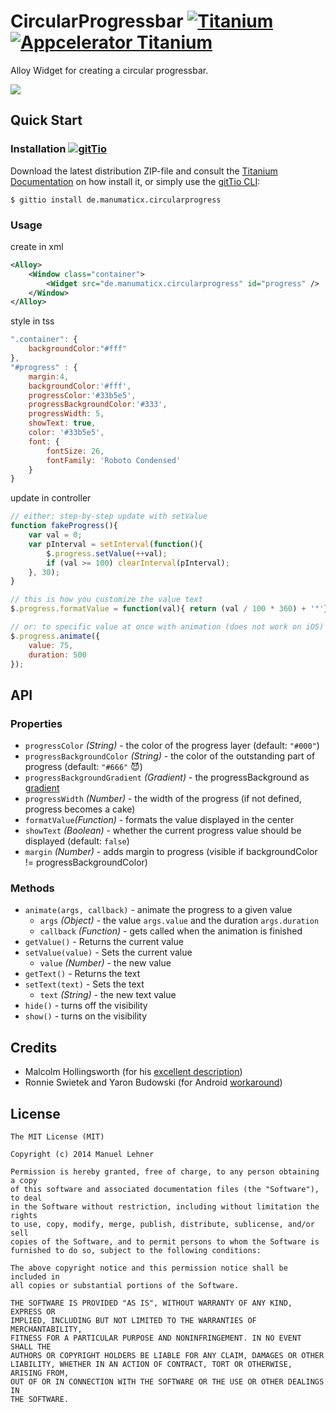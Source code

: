 # CircularProgressbar [![Titanium](http://www-static.appcelerator.com/badges/titanium-git-badge-sq.png)](http://www.appcelerator.com/titanium/) [![Appcelerator Titanium](http://www-static.appcelerator.com/badges/alloy-git-badge-sq.png)](http://www.appcelerator.com/alloy/)

Alloy Widget for creating a circular progressbar.

![](circularprogress.gif)

## Quick Start

### Installation [![gitTio](http://gitt.io/badge.png)](http://gitt.io/component/de.manumaticx.circularprogress)
Download the latest distribution ZIP-file and consult the [Titanium Documentation](http://docs.appcelerator.com/titanium/latest/#!/guide/Using_a_Module) on how install it, or simply use the [gitTio CLI](http://gitt.io/cli):

`$ gittio install de.manumaticx.circularprogress`

### Usage

create in xml
```xml
<Alloy>
	<Window class="container">
		<Widget src="de.manumaticx.circularprogress" id="progress" />
	</Window>
</Alloy>
```

style in tss
```javascript
".container": {
	backgroundColor:"#fff"
},
"#progress" : {
	margin:4,
	backgroundColor:'#fff',
	progressColor:'#33b5e5',
	progressBackgroundColor:'#333',
	progressWidth: 5,
	showText: true,
	color: '#33b5e5',
	font: {
		fontSize: 26,
		fontFamily: 'Roboto Condensed'
	}
}

```

update in controller
```javascript
// either: step-by-step update with setValue
function fakeProgress(){
    var val = 0;
    var pInterval = setInterval(function(){
        $.progress.setValue(++val);
        if (val >= 100) clearInterval(pInterval);
    }, 30);
}

// this is how you customize the value text
$.progress.formatValue = function(val){ return (val / 100 * 360) + '°'};

// or: to specific value at once with animation (does not work on iOS)
$.progress.animate({
	value: 75,
	duration: 500
});
```

## API
### Properties
* `progressColor` _(String)_ - the color of the progress layer (default: `"#000"`)
* `progressBackgroundColor` _(String)_ - the color of the outstanding part of progress (default: `"#666"` 😈)
* `progressBackgroundGradient` _(Gradient)_ - the progressBackground as [gradient](http://docs.appcelerator.com/platform/latest/#!/api/Gradient)
* `progressWidth` _(Number)_ - the width of the progress (if not defined, progress becomes a cake)
* `formatValue`_(Function)_ - formats the value displayed in the center
* `showText` _(Boolean)_ - whether the current progress value should be displayed (default: `false`)
* `margin` _(Number)_ - adds margin to progress (visible if backgroundColor != progressBackgroundColor)

### Methods
* `animate(args, callback)` - animate the progress to a given value
	* `args` _(Object)_ - the value `args.value` and the duration `args.duration`
	* `callback` _(Function)_ - gets called when the animation is finished
* `getValue()` - Returns the current value
* `setValue(value)` - Sets the current value
	* `value` _(Number)_ - the new value
* `getText()` - Returns the text
* `setText(text)` - Sets the text
	* `text` _(String)_ - the new text value
* `hide()` - turns off the visibility
* `show()` - turns on the visibility

## Credits

* Malcolm Hollingsworth (for his [excellent description](http://developer.appcelerator.com/question/154274/is-there-a-way-to-create-circular-progress-bar#answer-265134))
* Ronnie Swietek and Yaron Budowski (for Android [workaround](http://developer.appcelerator.com/question/154274/is-there-a-way-to-create-circular-progress-bar#answer-276757))

## License

    The MIT License (MIT)

    Copyright (c) 2014 Manuel Lehner

    Permission is hereby granted, free of charge, to any person obtaining a copy
    of this software and associated documentation files (the "Software"), to deal
    in the Software without restriction, including without limitation the rights
    to use, copy, modify, merge, publish, distribute, sublicense, and/or sell
    copies of the Software, and to permit persons to whom the Software is
    furnished to do so, subject to the following conditions:

    The above copyright notice and this permission notice shall be included in
    all copies or substantial portions of the Software.

    THE SOFTWARE IS PROVIDED "AS IS", WITHOUT WARRANTY OF ANY KIND, EXPRESS OR
    IMPLIED, INCLUDING BUT NOT LIMITED TO THE WARRANTIES OF MERCHANTABILITY,
    FITNESS FOR A PARTICULAR PURPOSE AND NONINFRINGEMENT. IN NO EVENT SHALL THE
    AUTHORS OR COPYRIGHT HOLDERS BE LIABLE FOR ANY CLAIM, DAMAGES OR OTHER
    LIABILITY, WHETHER IN AN ACTION OF CONTRACT, TORT OR OTHERWISE, ARISING FROM,
    OUT OF OR IN CONNECTION WITH THE SOFTWARE OR THE USE OR OTHER DEALINGS IN
    THE SOFTWARE.
